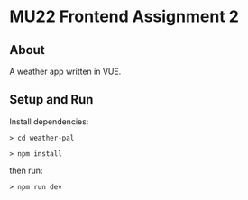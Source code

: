 # MU22 Frontend Assignment 2

## About

A weather app written in VUE.

## Setup and Run

Install dependencies:

	> cd weather-pal
  
	> npm install

then run:

	> npm run dev



